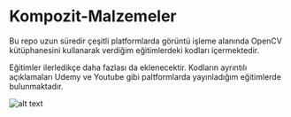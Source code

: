# Kompozit-Malzemeler
Bu repo uzun süredir çeşitli platformlarda görüntü işleme alanında OpenCV kütüphanesini kullanarak verdiğim eğitimlerdeki kodları içermektedir.

Eğitimler ilerledikçe daha fazlası da eklenecektir. Kodların ayrıntılı açıklamaları Udemy ve Youtube gibi paltformlarda yayınladığım eğitimlerde bulunmaktadır.


![alt text](https://github.com/grboguz/Kompozit-Malzemeler/blob/main/composite_material_stress.gif)
